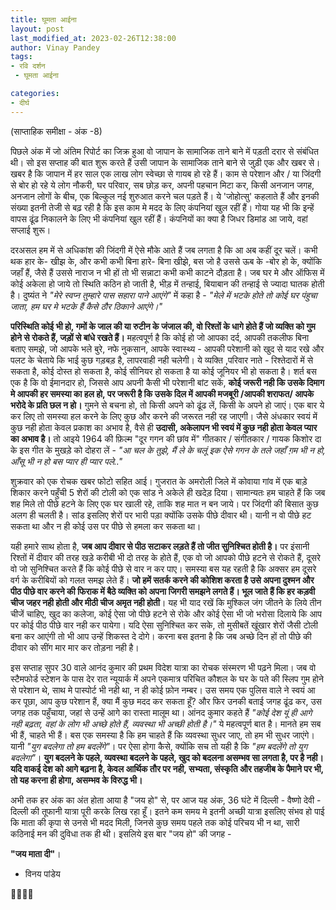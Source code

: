 ```yaml
---
title: घूमता आईना
layout: post
last_modified_at: 2023-02-26T12:38:00
author: Vinay Pandey
tags:
- रवि दर्शन
 - घूमता आईना

categories:
- दीर्घ
---
```

(साप्ताहिक समीक्षा - अंक -8)

पिछले अंक में जो अंतिम रिपोर्ट का जिक्र हुआ वो जापान के सामाजिक ताने बाने में पड़ती दरार से संबंधित थी। सो इस सप्ताह की बात शुरू करते हैं उसी जापान के सामाजिक ताने बाने से जुड़ी एक और खबर से। खबर है कि जापान में हर साल एक लाख लोग स्वेच्छा से गायब हो रहे हैं। काम से परेशान और / या जिंदगी से बोर हो रहे ये लोग नौकरी, घर परिवार, सब छोड़ कर, अपनी पहचान मिटा कर, किसी अनजान जगह, अनजान लोगों के बीच, एक बिल्कुल नई शुरुआत करने चल पड़ते हैं। ये 'जोहोत्सु' कहलाते हैं और इनकी संख्या इतनी तेजी से बढ़ रही है कि इस काम मे मदद के लिए कंपनियां खुल रहीं हैं। गोया यह भी कि इन्हें वापस ढूंढ निकालने के लिए भी कंपनियां खुल रहीं हैं। कंपनियों का क्या है जिधर डिमांड आ जाये, वहां सप्लाई शुरू। 

दरअसल हम में से अधिकांश की जिंदगी में ऐसे मौके आते हैं जब लगता है कि आ अब कहीं दूर चलें। कभी थक हार के- खीझ के, और कभी कभी बिना हारे- बिना खीझे, बस जो है उससे ऊब के -बोर हो के, क्योंकि जहाँ हैं, जैसे हैं उससे नाराज न भी हों तो भी सन्नाटा कभी कभी काटने दौड़ता है। जब घर मे और ऑफिस में कोई अकेला हो जाये तो स्थिति कठिन हो जाती है,  भीड़ में तन्हाई, बियाबान की तन्हाई से ज्यादा घातक होती है। दुष्यंत ने *"मेरे स्वप्न तुम्हारे पास सहारा पाने आएंगे"* में कहा है  - 
*"मेले में भटके होते तो कोई घर पंहुचा जाता,*
*हम घर मे भटके हैं कैसे ठौर ठिकाने आएंगे।"*

**परिस्थिति कोई भी हो, गमों के जाल की या रुटीन के जंजाल की, वो रिश्तों के धागे होते हैं जो व्यक्ति को गुम होने से रोकते हैं, जड़ों से बांधे रखते हैं।** महत्वपूर्ण है कि कोई हो जो आपका दर्द, आपकी तकलीफ बिना बताए समझे, जो आपके भले बुरे, नफे नुकसान, आपके स्वास्थ्य - आपकी परेशानी को खुद से याद रखे और पलट के चेताये कि भाई कुछ गड़बड़ है, लापरवाही नही चलेगी।  ये व्यक्ति ,परिवार नाते - रिश्तेदारों में से सकता है, कोई दोस्त हो सकता है, कोई सीनियर हो सकता है या कोई जूनियर भी हो सकता है। शर्त बस एक है कि वो ईमानदार हो, जिससे आप अपनी कैसी भी परेशानी बांट सकें, **कोई जरूरी नही कि उसके दिमाग मे आपकी हर समस्या का हल हो, पर जरूरी है कि उसके दिल में आपकी मजबूरी /आपकी शराफत/ आपके भरोदे के प्रति छल न हो।** गुमने से बचना हो, तो किसी अपने को ढूंढ लें, किसी के अपने हो जाएं। एक बार ये कर लिए तो समस्या हल करने के लिए कुछ और करने की जरूरत नही रह जाएगी। जैसे अंधकार स्वयं में कुछ नही होता केवल प्रकाश का अभाव है, वैसे ही **उदासी, अकेलापन भी स्वयं में कुछ नही होता केवल प्यार का अभाव है।** तो आइये 1964 की फ़िल्म "दूर गगन की छांव में" गीतकार / संगीतकार / गायक किशोर दा के इस गीत  के मुखड़े को दोहरा लें -
*"आ चल के तुझे, मैं ले के चलूं*
*इक ऐसे गगन के तले*
*जहाँ ग़म भी न हो, आँसू भी न हो*
*बस प्यार ही प्यार पले.."*

शुक्रवार को एक रोचक खबर फोटो सहित आई। गुजरात के अमरोली जिले में कोवाया गांव में एक बाड़े शिकार करने पहुँची 5 शेरों की टोली को एक सांड ने अकेले ही खदेड़ दिया। सामान्यतः हम चाहते हैं कि जब शह मिले तो पीछे हटने के लिए एक घर खाली रहे, ताकि शह मात न बन जाये। पर जिंदगी की बिसात कुछ अलग ही चलती है। सांड इसलिए शेरों पर भारी पड़ा क्योंकि उसके पीछे दीवार थी। यानी न वो पीछे हट सकता था और न ही कोई उस पर पीछे से हमला कर सकता था। 

यही हमारे साथ होता है, **जब आप दीवार से पीठ सटाकर लड़ते हैं तो जीत सुनिश्चित होती है।** पर इंसानी रिश्तों में दीवार की तरह खड़े करीबी भी दो तरह के होते हैं, एक वो जो आपको पीछे हटने से रोकते हैं, दूसरे वो जो सुनिश्चित करते हैं कि कोई पीछे से वार न कर पाए। समस्या बस यह रहती है कि अक्सर हम दूसरे वर्ग के करीबियों को गलत समझ लेते हैं। **जो हमें सतर्क करने की कोशिश करता है उसे अपना दुश्मन और पीठ पीछे वार करने की फिराक में बैठे व्यक्ति को अपना जिगरी समझने लगते हैं। भूल जाते हैं कि हर कड़वी चीज जहर नही होती और मीठी चीज अमृत नही होती**। यह भी याद रखें कि मुश्किल जंग जीतने के लिये तीन चीजें चाहिए, खुद का कलेजा, कोई ऐसा जो पीछे हटने से रोके और कोई ऐसा भी जो भरोसा दिलाये कि आप पर कोई पीठ पीछे वार नही कर पायेगा। यदि ऐसा सुनिश्चित कर सके, तो मुसीबतें खूंखार शेरों जैसी टोली बना कर आएंगी तो भी आप उन्हें शिकस्त दे दोगे। करना बस इतना है कि जब अच्छे दिन हों तो पीछे की दीवार को सींग मार मार कर तोड़ना नही है। 

इस सप्ताह सुपर 30 वाले आनंद कुमार की प्रथम विदेश यात्रा का रोचक संस्मरण भी पढ़ने मिला। जब वो स्टैमफोर्ड स्टेशन के पास देर रात न्यूयार्क में अपने एकमात्र परिचित कौशल के घर के पते की स्लिप गुम होने से परेशान थे, साथ मे पास्पोर्ट भी नही था, न ही कोई फ़ोन नम्बर। उस समय एक पुलिस वाले ने स्वयं आ कर पूछा, आप कुछ परेशान हैं, क्या मैं कुछ मदद कर सकता हूँ? और फिर उनकी बताई जगह ढूंढ कर, उस जगह तक पहुँचाया, जहां से उन्हें आगे का रास्ता मालूम था। आंनद कुमार कहते हैं *"कोई देश यूं ही आगे नही बढ़ता, वहां के लोग भी अच्छे होते हैं, व्यवस्था भी अच्छी होती है।"* ये महत्वपूर्ण बात है। मानते हम सब भी हैं, चाहते भी हैं। बस एक समस्या है कि हम चाहते हैं कि व्यवस्था सुधर जाए, तो हम भी सुधर जाएंगे। यानी *"युग बदलेगा तो हम बदलेंगे"*। पर ऐसा होगा कैसे,  क्योंकि सच तो यही है कि *"हम बदलेंगे तो युग बदलेगा"*। **युग बदलने के पहले, व्यवस्था बदलने के पहले, खुद को बदलना असम्भव सा लगता है, पर है नही। यदि वाकई देश को आगे बढ़ना है, केवल आर्थिक तौर पर नही, सभ्यता, संस्कृति और तहजीब के पैमाने पर भी, तो यह करना ही होगा, असम्भव के विरुद्ध भी।**

अभी तक हर अंक का अंत होता आया है "जय हो" से, पर आज यह अंक, 36 घंटे में दिल्ली - वैष्णो देवी - दिल्ली की तूफानी यात्रा पूरी करके लिख रहा हूँ। इतने कम समय मे इतनी अच्छी यात्रा इसलिए संभव हो पाई कि माता की कृपा से उनसे भी मदद मिली, जिनसे कुछ समय पहले तक कोई परिचय भी न था, सारी कठिनाई मन की दुविधा तक ही थी। इसलिये इस बार "जय हो" की जगह -

**"जय माता दी"**।

- विनय पांडेय

🙏🌷🌷🙏


